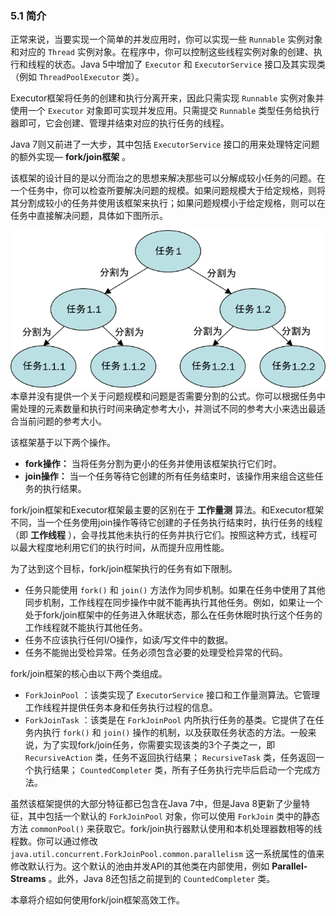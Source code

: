 ### 5.1 简介

正常来说，当要实现一个简单的并发应用时，你可以实现一些 `Runnable` 实例对象和对应的 `Thread` 实例对象。在程序中，你可以控制这些线程实例对象的创建、执行和线程的状态。Java 5中增加了 `Executor` 和 `ExecutorService` 接口及其实现类（例如 `ThreadPoolExecutor` 类）。

Executor框架将任务的创建和执行分离开来，因此只需实现 `Runnable` 实例对象并使用一个 `Executor` 对象即可实现并发应用。只需提交 `Runnable` 类型任务给执行器即可，它会创建、管理并结束对应的执行任务的线程。

Java 7则又前进了一大步，其中包括 `ExecutorService` 接口的用来处理特定问题的额外实现— **fork/join框架** 。

该框架的设计目的是以分而治之的思想来解决那些可以分解成较小任务的问题。在一个任务中，你可以检查所要解决问题的规模。如果问题规模大于给定规格，则将其分割成较小的任务并使用该框架来执行；如果问题规模小于给定规格，则可以在任务中直接解决问题，具体如下图所示。

![41.png](../images/41.png)
本章并没有提供一个关于问题规模和问题是否需要分割的公式。你可以根据任务中需处理的元素数量和执行时间来确定参考大小，并测试不同的参考大小来选出最适合当前问题的参考大小。

该框架基于以下两个操作。

+ **fork操作：** 当将任务分割为更小的任务并使用该框架执行它们时。
+ **join操作：** 当一个任务等待它创建的所有任务结束时，该操作用来组合这些任务的执行结果。

fork/join框架和Executor框架最主要的区别在于 **工作量测** 算法。和Executor框架不同，当一个任务使用join操作等待它创建的子任务执行结束时，执行任务的线程（即 **工作线程** ），会寻找其他未执行的任务并执行它们。按照这种方式，线程可以最大程度地利用它们的执行时间，从而提升应用性能。

为了达到这个目标，fork/join框架执行的任务有如下限制。

+ 任务只能使用 `fork()` 和 `join()` 方法作为同步机制。如果在任务中使用了其他同步机制，工作线程在同步操作中就不能再执行其他任务。例如，如果让一个处于fork/join框架中的任务进入休眠状态，那么在任务休眠时执行这个任务的工作线程就不能执行其他任务。
+ 任务不应该执行任何I/O操作，如读/写文件中的数据。
+ 任务不能抛出受检异常。任务必须包含必要的处理受检异常的代码。

fork/join框架的核心由以下两个类组成。

+ `ForkJoinPool` ：该类实现了 `ExecutorService` 接口和工作量测算法。它管理工作线程并提供任务本身和任务执行过程的信息。
+ `ForkJoinTask` ：该类是在 `ForkJoinPool` 内所执行任务的基类。它提供了在任务内执行 `fork()` 和 `join()` 操作的机制，以及获取任务状态的方法。一般来说，为了实现fork/join任务，你需要实现该类的3个子类之一，即 `RecursiveAction` 类，任务不返回执行结果； `RecursiveTask` 类，任务返回一个执行结果； `CountedCompleter` 类，所有子任务执行完毕后启动一个完成方法。

虽然该框架提供的大部分特征都已包含在Java 7中，但是Java 8更新了少量特征，其中包括一个默认的 `ForkJoinPool` 对象，你可以使用 `ForkJoin` 类中的静态方法 `commonPool()` 来获取它。fork/join执行器默认使用和本机处理器数相等的线程数。你可以通过修改 `java.util.concurrent.ForkJoinPool.common.parallelism` 这一系统属性的值来修改默认行为。这个默认的池由并发API的其他类在内部使用，例如 **Parallel- Streams** 。此外，Java 8还包括之前提到的 `CountedCompleter` 类。

本章将介绍如何使用fork/join框架高效工作。

